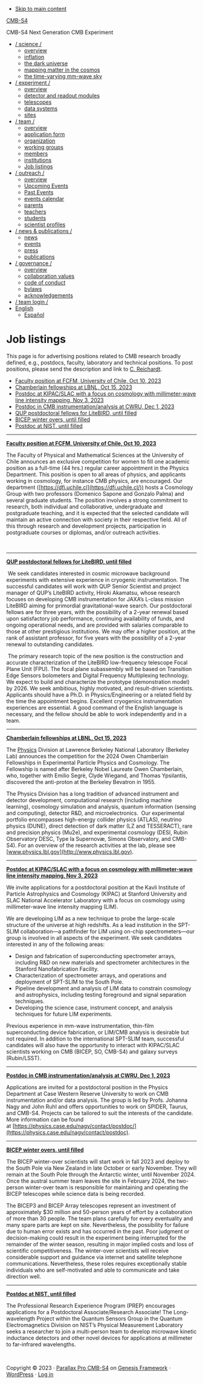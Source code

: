 - [Skip to main content](#genesis-content)

[CMB-S4](https://cmb-s4.org/)

CMB-S4 Next Generation CMB Experiment

- [/ science /](https://cmb-s4.org/science/)
  - [overview](https://cmb-s4.org/science/)
  - [inflation](https://cmb-s4.org/science/inflation/)
  - [the dark universe](https://cmb-s4.org/science/the-dark-universe/)
  - [mapping matter in the cosmos](https://cmb-s4.org/science/mapping-matter-in-the-cosmos/)
  - [the time-varying mm-wave sky](https://cmb-s4.org/science/the-time-varying-mm-wave-sky/)
- [/ experiment /](https://cmb-s4.org/experiment/)
  - [overview](https://cmb-s4.org/experiment/)
  - [detector and readout modules](https://cmb-s4.org/experiment/detector-and-readout-modules/)
  - [telescopes](https://cmb-s4.org/experiment/telescopes/)
  - [data systems](https://cmb-s4.org/experiment/data-systems/)
  - [sites](https://cmb-s4.org/experiment/sites/)
- [/ team /](https://cmb-s4.org/team/)
  - [overview](https://cmb-s4.org/team/)
  - [application form](https://docs.google.com/forms/d/e/1FAIpQLSeWN8oUKfBw1f3kG5DAACIRvZqYHTjG_K6fRMUnbq7T0uDidg/viewform)
  - [organization](https://cmb-s4.org/team/organization/)
  - [working groups](https://cmb-s4.org/team/working-groups/)
  - [members](https://people.cmb-s4.org/public/showdir.php)
  - [institutions](https://people.cmb-s4.org/public/showorgs.php)
  - [Job listings](https://cmb-s4.org/team/job-postings/)
- [/ outreach /](https://cmb-s4.org/outreach/)
  - [overview](https://cmb-s4.org/outreach/)
  - [Upcoming Events](https://cmb-s4.org/outreach/upcoming-events/)
  - [Past Events](https://cmb-s4.org/outreach/past-events/)
  - [events calendar](https://cmb-s4.org/outreach/events-calendar/)
  - [parents](https://cmb-s4.org/outreach/parents/)
  - [teachers](https://cmb-s4.org/outreach/teachers/)
  - [students](https://cmb-s4.org/outreach/students/)
  - [scientist profiles](https://cmb-s4.org/outreach/scientist-of-the-week/)
- [/ news & publications /](https://cmb-s4.org/news/)
  - [news](https://cmb-s4.org/news/)
  - [events](https://cmb-s4.org/news/events/)
  - [press](https://cmb-s4.org/news/press/)
  - [publications](https://cmb-s4.org/news/publications/)
- [/ governance /](https://cmb-s4.org/governance/)
  - [overview](https://cmb-s4.org/governance/)
  - [collaboration values](https://cmb-s4.org/governance/collaboration-values/)
  - [code of conduct](https://cmb-s4.org/governance/code-of-conduct/)
  - [bylaws](https://cmb-s4.org/governance/bylaws/)
  - [acknowledgements](https://cmb-s4.org/governance/acknowledgements/)
- [/ team login /](https://cmb-s4.org/?page_id=17)
- [English](#pll_switcher)
  - [Español](https://cmb-s4.org/es/equipo/ofertas-de-empleo/)

# Job listings

This page is for advertising positions related to CMB research broadly defined, e.g., postdocs, faculty, laboratory and technical positions. To post positions, please send the description and link to [C. Reichardt]().

- [Faculty position at FCFM, University of Chile, Oct 10, 2023](#chile)
- [Chamberlain fellowships at LBNL, Oct 15, 2023](#chamberlain)
- [Postdoc at KIPAC/SLAC with a focus on cosmology with millimeter-wave line intensity mapping, Nov 3, 2023](#slaclim)
- [Postdoc in CMB instrumentation/analysis at CWRU, Dec 1, 2023](#cwru)
- [QUP postdoctoral fellows for LiteBIRD, until filled](#qup)
- [BICEP winter overs, until filled](#bicep)
- [Postdoc at NIST, until filled](#nist)

------------------------------------------------------------------------

**[Faculty position at FCFM, University of Chile, Oct 10, 2023](https://concurso-academico.uchile.cl/Postulacion/FM2304)**

The Faculty of Physical and Mathematical Sciences at the University of Chile announces an exclusive competition for women to fill one academic position as a full-time (44 hrs.) regular career appointment in the Physics Department. This position is open to all areas of physics, and applicants working in cosmology, for instance CMB physics, are encouraged. Our department ([https://dfi.uchile.cl](https://dfi.uchile.cl/)) hosts a Cosmology Group with two professors (Domenico Sapone and Gonzalo Palma) and several graduate students. The position involves a strong commitment to research, both individual and collaborative, undergraduate and postgraduate teaching, and it is expected that the selected candidate will maintain an active connection with society in their respective field. All of this through research and development projects, participation in postgraduate courses or diplomas, and/or outreach activities.

 

------------------------------------------------------------------------

**[QUP postdoctoral fellows for LiteBIRD, until filled](https://academicjobsonline.org/ajo/jobs/25277)**

 We seek candidates interested in cosmic microwave background experiments with extensive experience in cryogenic instrumentation. The successful candidates will work with QUP Senior Scientist and project manager of QUP’s LiteBIRD activity, Hiroki Akamatsu, whose research focuses on developing CMB instrumentation for JAXA’s L-class mission LiteBIRD aiming for primordial gravitational-wave search. Our postdoctoral fellows are for three years, with the possibility of a 2-year renewal based upon satisfactory job performance, continuing availability of funds, and ongoing operational needs, and are provided with salaries comparable to those at other prestigious institutions. We may offer a higher position, at the rank of assistant professor, for five years with the possibility of a 2-year renewal to outstanding candidates.

 The primary research topic of the new position is the construction and accurate characterization of the LiteBIRD low-frequency telescope Focal Plane Unit (FPU). The focal plane subassembly will be based on Transition Edge Sensors bolometers and Digital Frequency Multiplexing technology. We expect to build and characterize the prototype (demonstration model) by 2026. We seek ambitious, highly motivated, and result-driven scientists. Applicants should have a Ph.D. in Physics/Engineering or a related field by the time the appointment begins. Excellent cryogenics instrumentation experiences are essential. A good command of the English language is necessary, and the fellow should be able to work independently and in a team.

------------------------------------------------------------------------

**[Chamberlain fellowships at LBNL, Oct 15, 2023](https://academicjobsonline.org/ajo/jobs/25429)**

The [Physics](https://www.physics.lbl.gov/) Division at Lawrence Berkeley National Laboratory (Berkeley Lab) announces the competition for the 2024 Owen Chamberlain Fellowships in Experimental Particle Physics and Cosmology. The Fellowship is named after Berkeley Nobel Laureate Owen Chamberlain, who, together with Emilio Segrè, Clyde Wiegand, and Thomas Ypsilantis, discovered the anti-proton at the Berkeley Bevatron in 1955.  

The Physics Division has a long tradition of advanced instrument and detector development, computational research (including machine learning), cosmology simulation and analysis, quantum information (sensing and computing), detector R&D, and microelectronics.  Our experimental portfolio encompasses high-energy collider physics (ATLAS), neutrino physics (DUNE), direct detection of dark matter (LZ and TESSERACT), rare and precision physics (Mu2e), and experimental cosmology (DESI, Rubin Observatory DESC, Type Ia Supernovæ, Simons Observatory, and CMB-S4). For an overview of the research activities at the lab, please see [www.physics.lbl.gov](http://www.physics.lbl.gov).

------------------------------------------------------------------------

**[Postdoc at KIPAC/SLAC with a focus on cosmology with millimeter-wave line intensity mapping, Nov 3, 2023](https://jobregister.aas.org/ad/7292b1bb)**

We invite applications for a postdoctoral position at the Kavli Institute of Particle Astrophysics and Cosmology (KIPAC) at Stanford University and SLAC National Accelerator Laboratory with a focus on cosmology using millimeter-wave line intensity mapping (LIM).

We are developing LIM as a new technique to probe the large-scale structure of the universe at high redshifts. As a lead institution in the SPT-SLIM collaboration—a pathfinder for LIM using on-chip spectrometers—our group is involved in all aspects of the experiment. We seek candidates interested in any of the following areas:

- Design and fabrication of superconducting spectrometer arrays, including R&D on new materials and spectrometer architectures in the Stanford Nanofabrication Facility.
- Characterization of spectrometer arrays, and operations and deployment of SPT-SLIM to the South Pole.
- Pipeline development and analysis of LIM data to constrain cosmology and astrophysics, including testing foreground and signal separation techniques.
- Developing the science case, instrument concept, and analysis techniques for future LIM experiments.

Previous experience in mm-wave instrumentation, thin-film superconducting device fabrication, or LIM/CMB analysis is desirable but not required. In addition to the international SPT-SLIM team, successful candidates will also have the opportunity to interact with KIPAC/SLAC scientists working on CMB (BICEP, SO, CMB-S4) and galaxy surveys (Rubin/LSST).

------------------------------------------------------------------------

**[Postdoc in CMB instrumentation/analysis at CWRU, Dec 1, 2023](https://physics.case.edu/nagy/contact/postdoc/)**

Applications are invited for a postdoctoral position in the Physics Department at Case Western Reserve University to work on CMB instrumentation and/or data analysis. The group is led by Profs. Johanna Nagy and John Ruhl and offers opportunities to work on SPIDER, Taurus, and CMB-S4. Projects can be tailored to suit the interests of the candidate.  More information can be found at [https://physics.case.edu/nagy/contact/postdoc/](https://physics.case.edu/nagy/contact/postdoc).

------------------------------------------------------------------------

**[BICEP winter overs, until filled](https://hr.myu.umn.edu/psc/hrprd/EMPLOYEE/HRMS/c/HRS_HRAM_FL.HRS_CG_SEARCH_FL.GBL?Page=HRS_APP_JBPST_FL&Action=U&SiteId=1&FOCUS=Applicant&JobOpeningId=355090&PostingSeq=1&)**

The BICEP winter-over scientists will start work in fall 2023 and deploy to the South Pole via New Zealand in late October or early November. They will remain at the South Pole through the Antarctic winter, until November 2024. Once the austral summer team leaves the site in February 2024, the two-person winter-over team is responsible for maintaining and operating the BICEP telescopes while science data is being recorded.

The BICEP3 and BICEP Array telescopes represent an investment of approximately $30 million and 50-person years of effort by a collaboration of more than 30 people. The team plans carefully for every eventuality and many spare parts are kept on site. Nevertheless, the possibility for failure due to human error exists and has occurred in the past. Poor judgment or decision-making could result in the experiment being interrupted for the remainder of the winter season, resulting in major implied costs and loss of scientific competitiveness. The winter-over scientists will receive considerable support and guidance via internet and satellite telephone communications. Nevertheless, these roles requires exceptionally stable individuals who are self-motivated and able to communicate and take direction well.

------------------------------------------------------------------------

**[Postdoc at NIST, until filled](https://jobs.colorado.edu/jobs/JobDetail/?jobId=44413)**

The Professional Research Experience Program (PREP) encourages applications for a Postdoctoral Associate/Research Associate! The Long-wavelength Project within the Quantum Sensors Group in the Quantum Electromagnetics Division on NIST’s Physical Measurement Laboratory seeks a researcher to join a multi-person team to develop microwave kinetic inductance detectors and other novel devices for applications at millimeter to far-infrared wavelengths.

 

Copyright © 2023 · [Parallax Pro CMB-S4](http://my.studiopress.com/themes/parallax/) on [Genesis Framework](https://www.studiopress.com/) · [WordPress](https://wordpress.org/) · [Log in](https://cmb-s4.org/wp-login.php)
